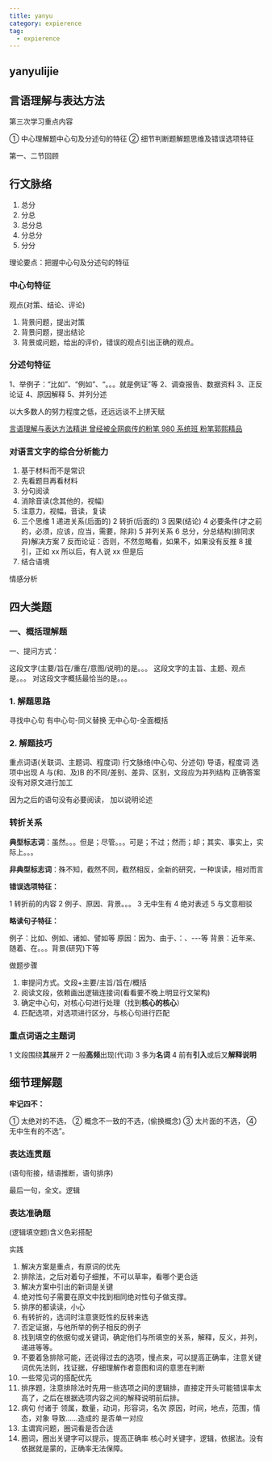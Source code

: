 ```yaml
---
title: yanyu
category: expierence
tag:
  - expierence
---
```


## yanyulijie

## 言语理解与表达方法

第三次学习重点内容

① 中心理解题中心句及分述句的特征
② 细节判断题解题思维及错误选项特征

第一、二节回顾

## 行文脉络

1. 总分
2. 分总
3. 总分总
4. 分总分
5. 分分

理论要点：把握中心句及分述句的特征

### 中心句特征

观点(对策、结论、评论)

1. 背景问题，提出对策
2. 背景问题，提出结论
3. 背景或问题，给出的评价，错误的观点引出正确的观点。

### 分述句特征

1、举例子：“比如”、“例如”、“。。。就是例证”等
2、调查报告、数据资料
3、正反论证
4、原因解释
5、并列分述

以大多数人的努力程度之低，还远远谈不上拼天赋

[言语理解与表达方法精讲 曾经被全网疯传的粉笔 980 系统班 粉笔郭熙精品](https://www.bilibili.com/video/BV1Zf4y167qh?spm_id_from=333.1007.top_right_bar_window_history.content.click)

### 对语言文字的综合分析能力

1. 基于材料而不是常识
2. 先看题目再看材料
3. 分句阅读
4. 消除音读(念其他的，视幅)
5. 注意力，视幅，音读，复读
6. 三个思维
   1 递进关系(后面的)
   2 转折(后面的)
   3 因果(结论)
   4 必要条件(才之前的，必须，应该，应当，需要，除非)
   5 并列关系
   6 总分，分总结构(排同求异)解决方案
   7 反而论证：否则，不然忽略看，如果不，如果没有反推
   8 援引，正如 xx 所以后，有人说 xx 但是后
7. 结合语境

情感分析

## 四大类题

### 一、概括理解题

一、提问方式：

这段文字(主要/旨在/重在/意图/说明)的是。。。
这段文字的主旨、主题、观点是。。。
对这段文字概括最恰当的是。。。

### 1. 解题思路

寻找中心句
有中心句-同义替换
无中心句-全面概括

### 2. 解题技巧

重点词语(关联词、主题词、程度词)
行文脉络(中心句、分述句)
导语，程度词
选项中出现 A 与(和、及)B 的不同/差别、差异、区别，文段应为并列结构
正确答案没有对原文进行加工

因为之后的语句没有必要阅读，
加以说明论述

### 转折关系

**典型标志词**：虽然。。。但是；尽管。。。可是；不过；然而；却；其实、事实上，实际上。。。

**非典型标志词**：殊不知，截然不同，截然相反，全新的研究，一种误读，相对而言

**错误选项特征：**

1 转折前的内容
2 例子、原因、背景。。。
3 无中生有
4 绝对表述
5 与文意相驳

**略读句子特征：**

例子：比如、例如、诸如、譬如等
原因：因为、由于、：、---等
背景：近年来、随着、在。。。背景(研究)下等

做题步骤

1. 审提问方式。文段+主要/主旨/旨在/概括
2. 阅读文段，依赖画出逻辑连接词(看看要不晚上明显行文架构)
3. 确定中心句，对核心句进行处理（找到**核心的核心**）
4. 匹配选项，对选项进行区分，与核心句进行匹配

### 重点词语之主题词

1 文段围绕**其**展开
2 一般**高频**出现(代词)
3 多为**名词**
4 前有**引入**或后又**解释说明**

## 细节理解题

**牢记四不：**

① 太绝对的不选，
② 概念不一致的不选，(偷换概念)
③ 太片面的不选，
④ 无中生有的不选”。

### 表达连贯题

(语句衔接，结语推断，语句排序)

最后一句，全文。逻辑

### 表达准确题

(逻辑填空题)含义色彩搭配

实践

1. 解决方案是重点，有原词的优先
2. 排除法，之后对着句子细推，不可以草率，看哪个更合适
3. 解决方案中引出的新词是关键
4. 绝对性句子需要在原文中找到相同绝对性句子做支撑。
5. 排序的都读读，小心
6. 有转折的，选词时注意褒贬性的反转来选
7. 否定证据，与他所举的例子相反的例子
8. 找到填空的依据句或关键词，确定他们与所填空的关系，解释，反义，并列，递进等等。
9. 不要着急排除可能，还说得过去的选项，慢点来，可以提高正确率，注意关键词优先法则，找证据，仔细理解作者意图和词的意思在判断
10. 一些常见词的搭配优先
11. 排序题，注意排除法时先用一些选项之间的逻辑排，直接定开头可能错误率太高了，之后在根据选项内容之间的解释说明前后排。
12. 病句
    付诸于
    领属，数量，动词，形容词，名次
    原因，时间，地点，范围，情态，对象
    导致……造成的
    是否单一对应
13. 主谓宾问题，圈词看是否合适
14. 圈词，圈出关键字可以提示，提高正确率
    核心时关键字，逻辑，依据法。没有依据就是蒙的，正确率无法保障。
